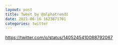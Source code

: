 ```yaml
--- 
layout: post 
title: Tweet by @alphatrends 
date: 2021-06-16 1623871701 
categories: twitter 
--- 
```

https://twitter.com/o/status/1405245410088792067